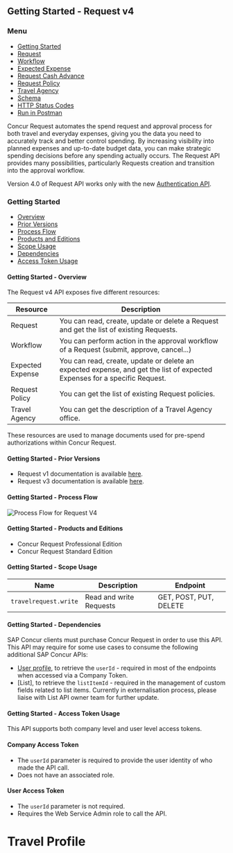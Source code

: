 
## Getting Started - Request v4

### Menu

* [Getting Started](#getting-started-request-v4)
* [Request](./v4.endpoints.request-resources.html)
* [Workflow](./v4.endpoints.workflow-resources.html)
* [Expected Expense](./v4.endpoints.expected-expense-resources.html)
* [Request Cash Advance](./v4.endpoints.cashadvance-resources.html)
* [Request Policy](./v4.endpoints.policy-resources.html)
* [Travel Agency](./v4.endpoints.travel-agency-resources.html)
* [Schema](./v4.endpoints.schemas.html)
* [HTTP Status Codes](./v4.response-codes.html)
* [Run in Postman](https://app.getpostman.com/run-collection/8273d843078f0bcf0823)

Concur Request automates the spend request and approval process for both travel and everyday expenses, giving you the data you need to accurately track and better control spending. By increasing visibility into planned expenses and up-to-date budget data, you can make strategic spending decisions before any spending actually occurs. The Request API provides many possibilities, particularly Requests creation and transition into the approval workflow.

Version 4.0 of Request API works only with the new [Authentication API](/api-reference/authentication/apidoc.html).

### Getting Started

* [Overview](#getting-started-overview)
* [Prior Versions](#getting-started-prior-versions)
* [Process Flow](#getting-started-process-flow)
* [Products and Editions](#getting-started-products-and-editions)
* [Scope Usage](#getting-started-scope-usage)
* [Dependencies](#getting-started-dependencies)
* [Access Token Usage](#getting-started-access-token-usage)

#### <a name="overview"></a>Getting Started - Overview

The Request v4 API exposes five different resources:

Resource|Description
---|---
Request|You can read, create, update or delete a Request and get the list of existing Requests.
Workflow|You can perform action in the approval workflow of a Request (submit, approve, cancel...)
Expected Expense|You can read, create, update or delete an expected expense, and get the list of expected Expenses for a specific Request.
Request Policy|You can get the list of existing Request policies.
Travel Agency|You can get the description of a Travel Agency office.

These resources are used to manage documents used for pre-spend authorizations within Concur Request.

#### <a name="prior-versions"></a>Getting Started - Prior Versions

* Request v1 documentation is available [here](./v1.request.html).
* Request v3 documentation is available [here](./v3.request.html).

#### <a name="process-flow"></a>Getting Started - Process Flow
![Process Flow for Request V4](./v4.request-process-flow.png)

#### <a name="products-editions"></a>Getting Started - Products and Editions

* Concur Request Professional Edition
* Concur Request Standard Edition

#### <a name="scope-usage"></a>Getting Started - Scope Usage

Name|Description|Endpoint
---|---|---
`travelrequest.write`|Read and write Requests|GET, POST, PUT, DELETE

#### <a name="dependencies"></a>Getting Started - Dependencies

SAP Concur clients must purchase Concur Request in order to use this API. This API may require for some use cases to consume the following additional SAP Concur APIs:

* [User profile](/api-reference/profile/v1.user.html), to retrieve the `userId` - required in most of the endpoints when accessed via a Company Token.
* [List], to retrieve the `listItemId` - required in the management of custom fields related to list items. Currently in externalisation process, please liaise with List API owner team for further update.

#### <a name="access-token-usage"></a>Getting Started - Access Token Usage

This API supports both company level and user level access tokens.

#### Company Access Token

* The `userId` parameter is required to provide the user identity of who made the API call.
* Does not have an associated role.

#### User Access Token

* The `userId` parameter is not required.
* Requires the Web Service Admin role to call the API.

# Travel Profile